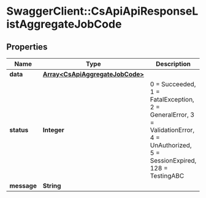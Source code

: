 # SwaggerClient::CsApiApiResponseListAggregateJobCode

## Properties
Name | Type | Description | Notes
------------ | ------------- | ------------- | -------------
**data** | [**Array&lt;CsApiAggregateJobCode&gt;**](CsApiAggregateJobCode.md) |  | [optional] 
**status** | **Integer** | 0 &#x3D; Succeeded, 1 &#x3D; FatalException, 2 &#x3D; GeneralError, 3 &#x3D; ValidationError, 4 &#x3D; UnAuthorized, 5 &#x3D; SessionExpired, 128 &#x3D; TestingABC | [optional] 
**message** | **String** |  | [optional] 


